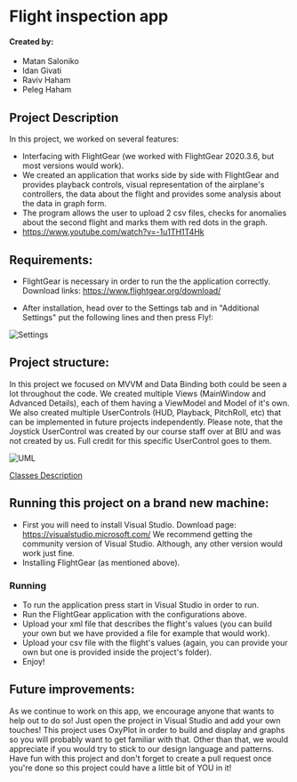 # Flight inspection app
#### Created by:
- Matan Saloniko
- Idan Givati
- Raviv Haham
- Peleg Haham


Project Description
- 
In this project, we worked on several features:
- Interfacing with FlightGear (we worked with FlightGear 2020.3.6, but most versions would work).
- We created an application that works side by side with FlightGear and provides playback controls, visual representation of the airplane's controllers, the data about the flight and provides some analysis about the data in graph form.
- The program allows the user to upload 2 csv files, checks for anomalies about the second flight and marks them with red dots in the graph.
- https://www.youtube.com/watch?v=-1u1TH1T4Hk

## Requirements:

- FlightGear is necessary in order to run the the application correctly.
Download links:
https://www.flightgear.org/download/

- After installation, head over to the Settings tab and in "Additional Settings" put the following lines and then press Fly!:

![Settings](https://i.imgur.com/ElTtcKD.png)

## Project structure:

In this project we focused on MVVM and Data Binding both could be seen a lot throughout the code.
We created multiple Views (MainWindow and Advanced Details), each of them having a ViewModel and Model of it's own.
We also created multiple UserControls (HUD, Playback, PitchRoll, etc) that can be implemented in future projects independently.
Please note, that the Joystick UserControl was created by our course staff over at BIU and was not created by us. Full credit for this specific UserControl goes to them.

![UML](https://i.imgur.com/FNQjCmi.png)

[Classes Description](FlightInspectionApp/ClassDetails.md)

## Running this project on a brand new machine:

- First you will need to install Visual Studio.
	Download page:
	https://visualstudio.microsoft.com/
	We recommend getting the community version of Visual Studio. Although, any other version would work just fine.
- Installing FlightGear (as mentioned above).

### Running

- To run the application press start in Visual Studio in order to run.
- Run the FlightGear application with the configurations above.
- Upload your xml file that describes the flight's values (you can build your own but we have provided a file for example that would work).
- Upload your csv file with the flight's values (again, you can provide your own but one is provided inside the project's folder).
- Enjoy!

## Future improvements:

As we continue to work on this app, we encourage anyone that wants to help out to do so!
Just open the project in Visual Studio and add your own touches!
This project uses OxyPlot in order to build and display and graphs so you will probably want to get familiar with that.
Other than that, we would appreciate if you would try to stick to our design language and patterns.
Have fun with this project and don't forget to create a pull request once you're done so this project could have a little bit of YOU in it!

